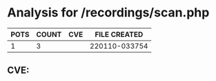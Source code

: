 # Analysis for /recordings/scan.php
| POTS | COUNT | CVE | FILE CREATED |
|---|---|---|---|
| 1 | 3 | | 220110-033754 |

## CVE: 